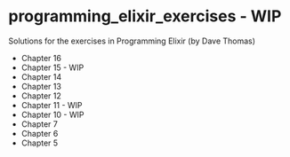 # programming_elixir_exercises - WIP

Solutions for the exercises in Programming Elixir (by Dave Thomas)

* Chapter 16
* Chapter 15 - WIP
* Chapter 14
* Chapter 13
* Chapter 12
* Chapter 11 - WIP
* Chapter 10 - WIP
* Chapter 7
* Chapter 6
* Chapter 5